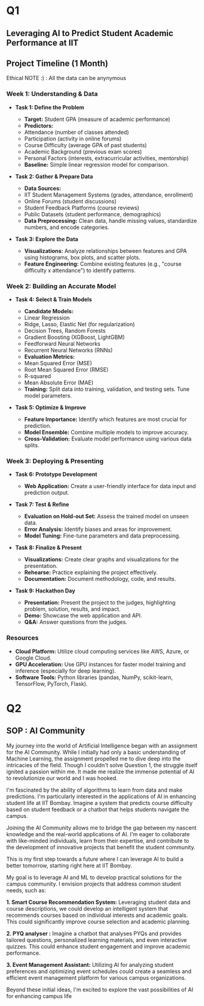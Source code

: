 # Q1
## Leveraging AI to Predict Student Academic Performance at IIT

## Project Timeline (1 Month)
Ethical NOTE :) : All the data can be anynymous 
### **Week 1: Understanding & Data**

* **Task 1: Define the Problem**
  * **Target:** Student GPA (measure of academic performance)
  * **Predictors:**
  * Attendance (number of classes attended)
  * Participation (activity in online forums)
  * Course Difficulty (average GPA of past students)
  * Academic Background (previous exam scores)
  * Personal Factors (interests, extracurricular activities, mentorship)
  * **Baseline:** Simple linear regression model for comparison.

* **Task 2: Gather & Prepare Data**
  * **Data Sources:**
  * IIT Student Management Systems (grades, attendance, enrollment)
  * Online Forums (student discussions)
  * Student Feedback Platforms (course reviews)
  * Public Datasets (student performance, demographics)
  * **Data Preprocessing:** Clean data, handle missing values, standardize numbers, and encode categories.

* **Task 3: Explore the Data**
  * **Visualizations:** Analyze relationships between features and GPA using histograms, box plots, and scatter plots.
  * **Feature Engineering:** Combine existing features (e.g., "course difficulty x attendance") to identify patterns.

### **Week 2: Building an Accurate Model**

* **Task 4: Select & Train Models**
  * **Candidate Models:**
  * Linear Regression
  * Ridge, Lasso, Elastic Net (for regularization)
  * Decision Trees, Random Forests
  * Gradient Boosting (XGBoost, LightGBM)
  * Feedforward Neural Networks
  * Recurrent Neural Networks (RNNs)
  * **Evaluation Metrics:**
  * Mean Squared Error (MSE)
  * Root Mean Squared Error (RMSE)
  * R-squared
  * Mean Absolute Error (MAE)
  * **Training:** Split data into training, validation, and testing sets. Tune model parameters.

* **Task 5: Optimize & Improve**
  * **Feature Importance:** Identify which features are most crucial for prediction.
  * **Model Ensemble:** Combine multiple models to improve accuracy.
  * **Cross-Validation:** Evaluate model performance using various data splits.

### **Week 3: Deploying & Presenting**

* **Task 6: Prototype Development**
  * **Web Application:** Create a user-friendly interface for data input and prediction output.

* **Task 7: Test & Refine**
  * **Evaluation on Hold-out Set:** Assess the trained model on unseen data.
  * **Error Analysis:** Identify biases and areas for improvement.
  * **Model Tuning:** Fine-tune parameters and data preprocessing.

* **Task 8: Finalize & Present**
  * **Visualizations:** Create clear graphs and visualizations for the presentation.
  * **Rehearse:** Practice explaining the project effectively.
  * **Documentation:** Document methodology, code, and results.

* **Task 9: Hackathon Day**
  * **Presentation:** Present the project to the judges, highlighting problem, solution, results, and impact.
  * **Demo:** Showcase the web application and API.
  * **Q&A:** Answer questions from the judges.

### **Resources**

* **Cloud Platform:** Utilize cloud computing services like AWS, Azure, or Google Cloud.
* **GPU Acceleration:** Use GPU instances for faster model training and inference (especially for deep learning).
* **Software Tools:** Python libraries (pandas, NumPy, scikit-learn, TensorFlow, PyTorch, Flask).


# Q2
## SOP : AI Community

My journey into the world of Artificial Intelligence began with an assignment for the AI Community. While I initially had only a basic understanding of Machine Learning, the assignment propelled me to dive deep into the intricacies of the field. Though I couldn't solve Question 1, the struggle itself ignited a passion within me. It made me realize the immense potential of AI to revolutionize our world and I was hooked.

I'm fascinated by the ability of algorithms to learn from data and make predictions. I'm particularly interested in the applications of AI in enhancing student life at IIT Bombay. Imagine a system that predicts course difficulty based on student feedback or a chatbot that helps students navigate the campus.

Joining the AI Community allows me to bridge the gap between my nascent knowledge and the real-world applications of AI. I'm eager to collaborate with like-minded individuals, learn from their expertise, and contribute to the development of innovative projects that benefit the student community.

This is my first step towards a future where I can leverage AI to build a better tomorrow, starting right here at IIT Bombay.

My goal is to leverage AI and ML to develop practical solutions for the campus community. I envision projects that address common student needs, such as:

**1. Smart Course Recommendation System:** Leveraging student data and course descriptions, we could develop an intelligent system that recommends courses based on individual interests and academic goals. This could significantly improve course selection and academic planning.

**2. PYQ analyser :** Imagine a chatbot that analyses PYQs and provides tailored questions, personalized learning materials, and even interactive quizzes. This could enhance student engagement and improve academic performance.

**3. Event Management Assistant:** Utilizing AI for analyzing student preferences and optimizing event schedules could create a seamless and efficient event management platform for various campus organizations.

Beyond these initial ideas, I'm excited to explore the vast possibilities of AI for enhancing campus life
